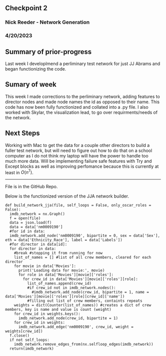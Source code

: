## Checkpoint 2
### Nick Reeder - Network Generation
### 4/20/2023


## Summary of prior-progress
Last week I developlmend a perliminary test network for just JJ Abrams and began functionizing the code.

## Sumary of week
This week I made corrections to the perliminary network, adding features to director nodes and made node names the id as opposed to their name. This code has now been fully functionized and collated into a .py file. I also worked with Skylar, the visualization lead, to go over requirments/needs of the network.

## Next Steps 
Working with Mac to get the data for a couple other directors to build a fuller test network, but will need to figure out how to do that on a school computer as I do not think my laptop will have the power to handle too much more data. Will be implementing failure safe features with Try and Except blocks as well as improving perfomance becauce this is currently at least in $O(n^7)$.


---
File is in the GitHub Repo.

Below is the functionized version of the JJA network builder.

```{pyton}
def build_network_jja(file, self_loops = False, only_oscar_roles = False):
  imdb_network = nx.Graph()
  f = open(file)
  data = json.load(f)
  data = data['nm0009190']
  #for id in data:
  imdb_network.add_node('nm0009190', bipartite = 0, sex = data['Sex'], eth = data['Ethnicity_Race'], label = data['Labels'])  
  #for director in data[id]:
  for director in data:
    #break #stopping it from running for now
    list_of_names = [] #list of all crew members, cleared for each director
    for movie in data['Movies']:
      print('Loading data for movie:', movie)
      for role in data['Movies'][movie]['roles']:
        for crew_id in data['Movies'][movie]['roles'][role]:
          list_of_names.append(crew_id)
          #if crew_id not in imdb_network.nodes():
            #imdb_network.add_node(crew_id, bipartite = 1, name = data['Movies'][movie]['roles'][role][crew_id]['name'])
          #filling out list of crew members, containts repeats
    weights = dict(Counter(list_of_names)) #creates a dict of crew members, key is name and value is count (weight)
    for crew_id in weights.keys():
      imdb_network.add_node(crew_id, bipartite = 1)
    for crew_id in weights:
      imdb_network.add_edge('nm0009190', crew_id, weight = weights[crew_id])
  f.close()
  if not self_loops:
    imdb_network.remove_edges_from(nx.selfloop_edges(imdb_network))
  return(imdb_network)
```
